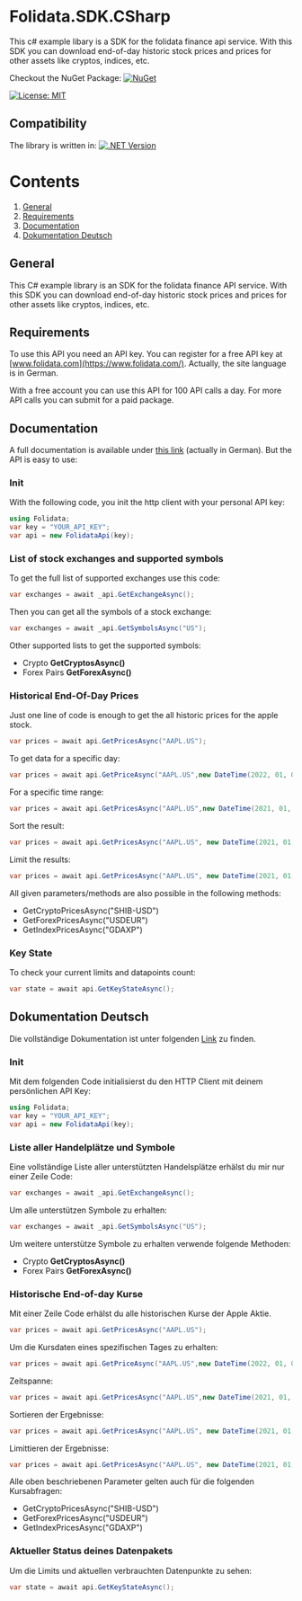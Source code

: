 

# Folidata.SDK.CSharp
This c# example libary is a SDK for the folidata finance api service. 
With this SDK you can download end-of-day historic stock prices and prices for other assets like cryptos, indices, etc. 

Checkout the NuGet Package: [![NuGet](https://img.shields.io/nuget/v/Folidata.svg)](https://www.nuget.org/packages/Folidata/)

[![License: MIT](https://img.shields.io/github/license/stefanprodan/AspNetCoreRateLimit.svg)](https://opensource.org/licenses/MIT)

## Compatibility
The library is written in:
[![.NET Version](https://img.shields.io/badge/.NET6.0-blue)](https://shields.io/)

# Contents
1. [General](#general)
2. [Requirements](#requirements)
3. [Documentation](#documentation)
3. [Dokumentation Deutsch](#documentation-german)

## General
This C# example library is an SDK for the folidata finance API service. 
With this SDK you can download end-of-day historic stock prices and prices for other assets like cryptos, indices, etc. 

## Requirements
To use this API you need an API key.  You can register for a free API key at [www.folidata.com](https://www.folidata.com/). Actually, the site language is in German.

With a free account you can use this API for 100 API calls a day.
For more API calls you can submit for a paid package.

## Documentation
A full documentation is available under [this link](https://www.folidata.com/documentation) (actually in German).
But the API is easy to use:

### Init
With the following code, you init the http client with your personal API key:
```c#
using Folidata;
var key = "YOUR_API_KEY";
var api = new FolidataApi(key);
```
### List of stock exchanges and supported symbols
To get the full list of supported exchanges use this code:
```c#
var exchanges = await _api.GetExchangeAsync();
```

Then you can get all the symbols of a stock exchange:
```c#
var exchanges = await _api.GetSymbolsAsync("US");
```

Other supported lists to get the supported symbols:
- Crypto **GetCryptosAsync()**
- Forex Pairs **GetForexAsync()**


### Historical End-Of-Day Prices
Just one line of code is enough to get the all historic prices for the apple stock.
```c#
var prices = await api.GetPricesAsync("AAPL.US");
```

To get data for a specific day:
```c#
var prices = await api.GetPriceAsync("AAPL.US",new DateTime(2022, 01, 02));
```
For a specific time range:
```c#
var prices = await api.GetPricesAsync("AAPL.US",new DateTime(2021, 01, 02), new DateTime(2022, 06, 01));
```
Sort the result:
```c#
var prices = await api.GetPricesAsync("AAPL.US", new DateTime(2021, 01, 02), new DateTime(2022, 06, 01), Folidata.Utils.SortMode.DESC);
```
Limit the results:
```c#
var prices = await api.GetPricesAsync("AAPL.US", new DateTime(2021, 01, 02), new DateTime(2022, 06, 01), Folidata.Utils.SortMode.DESC, 100);
```

All given parameters/methods are also possible in the following methods:
- GetCryptoPricesAsync("SHIB-USD")
- GetForexPricesAsync("USDEUR")
- GetIndexPricesAsync("GDAXP")

### Key State
To check your current limits and datapoints count:
```c#
var state = await api.GetKeyStateAsync();
```

## Dokumentation Deutsch
Die vollständige Dokumentation ist unter folgenden [Link](https://www.folidata.com/documentation) zu finden.

### Init
Mit dem folgenden Code initialisierst du den HTTP Client mit deinem persönlichen API Key:
```c#
using Folidata;
var key = "YOUR_API_KEY";
var api = new FolidataApi(key);
```
### Liste aller Handelplätze und Symbole
Eine vollständige Liste aller unterstützten Handelsplätze erhälst du mir nur einer Zeile Code:
```c#
var exchanges = await _api.GetExchangeAsync();
```

Um alle unterstützen Symbole zu erhalten:
```c#
var exchanges = await _api.GetSymbolsAsync("US");
```

Um weitere unterstütze Symbole zu erhalten verwende folgende Methoden:
- Crypto **GetCryptosAsync()**
- Forex Pairs **GetForexAsync()**


### Historische End-of-day Kurse
Mit einer Zeile Code erhälst du alle historischen Kurse der Apple Aktie.
```c#
var prices = await api.GetPricesAsync("AAPL.US");
```

Um die Kursdaten eines spezifischen Tages zu erhalten:
```c#
var prices = await api.GetPriceAsync("AAPL.US",new DateTime(2022, 01, 02));
```
Zeitspanne:
```c#
var prices = await api.GetPricesAsync("AAPL.US",new DateTime(2021, 01, 02), new DateTime(2022, 06, 01));
```
Sortieren der Ergebnisse:
```c#
var prices = await api.GetPricesAsync("AAPL.US", new DateTime(2021, 01, 02), new DateTime(2022, 06, 01), Folidata.Utils.SortMode.DESC);
```
Limittieren der Ergebnisse:
```c#
var prices = await api.GetPricesAsync("AAPL.US", new DateTime(2021, 01, 02), new DateTime(2022, 06, 01), Folidata.Utils.SortMode.DESC, 100);
```

Alle oben beschriebenen Parameter gelten auch für die folgenden Kursabfragen:
- GetCryptoPricesAsync("SHIB-USD")
- GetForexPricesAsync("USDEUR")
- GetIndexPricesAsync("GDAXP")

### Aktueller Status deines Datenpakets
Um die Limits und aktuellen verbrauchten Datenpunkte zu sehen:
```c#
var state = await api.GetKeyStateAsync();
```